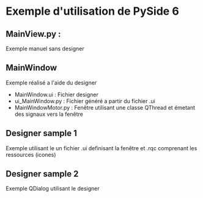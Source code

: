 # Exemple d'utilisation de PySide 6

## MainView.py : 
Exemple manuel sans designer

## MainWindow
Exemple réalisé a l'aide du designer
- MainWindow.ui : Fichier designer
- ui_MainWindow.py : Fichier généré a partir du fichier .ui
- MainWindowMotor.py : Fenêtre utilisant une classe QThread et émetant des signaux vers la fenêtre

## Designer sample 1
Exemple utilisant le un fichier .ui definisant la fenêtre et .rqc comprenant les ressources (icones)

## Designer sample 2
Exemple QDialog utilisant le designer
